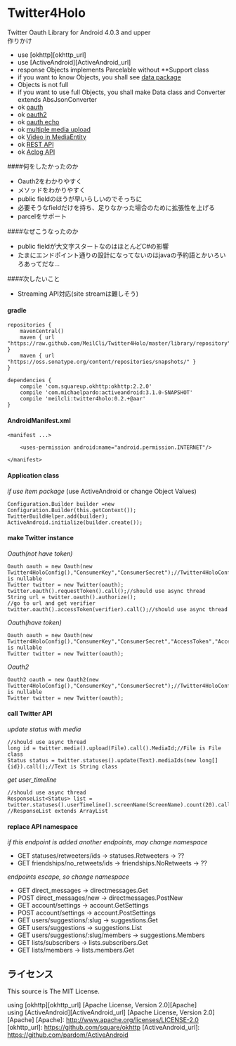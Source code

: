 # Twitter4Holo
Twitter Oauth Library for Android 4.0.3 and upper  
作りかけ 

* use [okhttp][okhttp_url]
* use [ActiveAndroid][ActiveAndroid_url]
* response Objects implements Parcelable without **Support class
* if you want to know Objects, you shall see [data package](https://github.com/MeilCli/Twitter4Holo/tree/master/library/src/main/java/com/twitter/meil_mitu/twitter4holo/data)
* Objects is not full
* if you want to use full Objects, you shall make Data class and Converter extends AbsJsonConverter
* ok [oauth](https://dev.twitter.com/oauth/3-legged)
* ok [oauth2](https://dev.twitter.com/oauth/application-only)
* ok [oauth echo](https://dev.twitter.com/oauth/echo)
* ok [multiple media upload](https://dev.twitter.com/rest/public/uploading-media)
* ok [Video in MediaEntity](https://blog.twitter.com/2015/now-on-twitter-group-direct-messages-and-mobile-video-capture)
* ok [REST API](https://dev.twitter.com/rest/public)
* ok [Aclog API](http://aclog.koba789.com/about/api)

####何をしたかったのか
* Oauth2をわかりやすく
* メソッドをわかりやすく
* public fieldのほうが早いらしいのでそっちに
* 必要そうなfieldだけを持ち、足りなかった場合のために拡張性を上げる
* parcelをサポート

####なぜこうなったのか
* public fieldが大文字スタートなのはほとんどC#の影響
* たまにエンドポイント通りの設計になってないのはjavaの予約語とかいろいろあってだな…

####次したいこと
* Streaming API対応(site streamは難しそう)

#### gradle
	repositories {
	    mavenCentral()
	    maven { url "https://raw.github.com/MeilCli/Twitter4Holo/master/library/repository" }
		maven { url "https://oss.sonatype.org/content/repositories/snapshots/" }
	}
	
	dependencies {
		compile 'com.squareup.okhttp:okhttp:2.2.0'
		compile 'com.michaelpardo:activeandroid:3.1.0-SNAPSHOT'
		compile 'meilcli:twitter4holo:0.2.+@aar'
	}

#### AndroidManifest.xml
	<manifest ...>
	
		<uses-permission android:name="android.permission.INTERNET"/>
	
	</manifest>

#### Application class
*if use item package* (use ActiveAndroid or change Object Values)

	Configuration.Builder builder =new Configuration.Builder(this.getContext());
    TwitterBuildHelper.add(builder);
    ActiveAndroid.initialize(builder.create());

#### make Twitter instance
*Oauth(not have token)*

	Oauth oauth = new Oauth(new Twitter4HoloConfig(),"ConsumerKey","ConsumerSecret");//Twitter4HoloConfig is nullable
	Twitter twitter = new Twitter(oauth);
	twitter.oauth().requestToken().call();//should use async thread
	String url = twitter.oauth().authorize();
	//go to url and get verifier
	twitter.oauth().accessToken(verifier).call();//should use async thread

*Oauth(have token)*

	Oauth oauth = new Oauth(new Twitter4HoloConfig(),"ConsumerKey","ConsumerSecret","AccessToken","AccessTokenSecret");//Twitter4HoloConfig is nullable
	Twitter twitter = new Twitter(oauth);

*Oauth2*

	Oauth2 oauth = new Oauth2(new Twitter4HoloConfig(),"ConsumerKey","ConsumerSecret");//Twitter4HoloConfig is nullable
	Twitter twitter = new Twitter(oauth);

#### call Twitter API
*update status with media*

	//should use async thread
	long id = twitter.media().upload(File).call().MediaId;//File is File class
    Status status = twitter.statuses().update(Text).mediaIds(new long[]{id}).call();//Text is String class

*get user_timeline*

	//should use async thread
	ResponseList<Status> list = twitter.statuses().userTimeline().screenName(ScreenName).count(20).call();
	//ResponseList extends ArrayList

#### replace API namespace
*if this endpoint is added another endpoints, may change namespace*

* GET statuses/retweeters/ids → statuses.Retweeters → ??
* GET friendships/no_retweets/ids → friendships.NoRetweets → ??

*endpoints escape, so change namespace*

* GET direct_messages → directmessages.Get
* POST direct_messages/new → directmessages.PostNew
* GET account/settings → account.GetSettings
* POST account/settings → account.PostSettings
* GET users/suggestions/:slug → suggestions.Get
* GET users/suggestions → suggestions.List
* GET users/suggestions/:slug/members → suggestions.Members
* GET lists/subscribers → lists.subscribers.Get
* GET lists/members → lists.members.Get

ライセンス
----------

This source is The MIT License.

using [okhttp][okhttp_url] [Apache License, Version 2.0][Apache]  
using [ActiveAndroid][ActiveAndroid_url] [Apache License, Version 2.0][Apache]
[Apache]: http://www.apache.org/licenses/LICENSE-2.0
[okhttp_url]: https://github.com/square/okhttp
[ActiveAndroid_url]: https://github.com/pardom/ActiveAndroid
